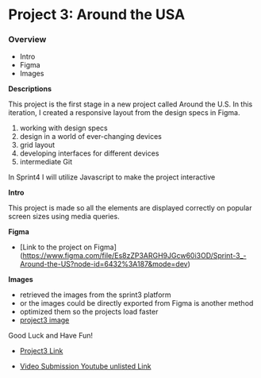 # Project 3: Around the USA

### Overview

- Intro
- Figma
- Images

**Descriptions**

This project is the first stage in a new project called Around the U.S.
In this iteration, I created a responsive layout from the design specs in Figma.

1. working with design specs
2. design in a world of ever-changing devices
3. grid layout
4. developing interfaces for different devices
5. intermediate Git

In Sprint4 I will utilize Javascript to make the project interactive

**Intro**

This project is made so all the elements are displayed correctly on popular screen sizes using media queries.

**Figma**

- [Link to the project on Figma] (https://www.figma.com/file/Es8zZP3ARGH9JGcw60i3OD/Sprint-3_-Around-the-US?node-id=6432%3A187&mode=dev)

**Images**

- retrieved the images from the sprint3 platform
- or the images could be directly exported from Figma is another method
- optimized them so the projects load faster
- [project3 image](./readme%20image/project3.png)

Good Luck and Have Fun!

- [Project3 Link](https://johnplamoottil.github.io/se_project_aroundtheus/)

- [Video Submission Youtube unlisted Link](https://youtu.be/9h6GOltyLww)
